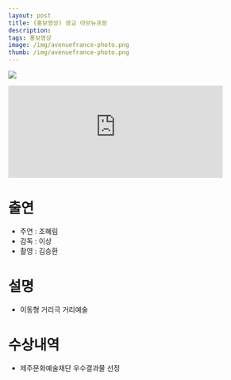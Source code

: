 ```yaml
---
layout: post
title: (홍보영상) 광교 아브뉴프랑
description: 
tags: 홍보영상
image: /img/avenuefrance-photo.png
thumb: /img/avenuefrance-photo.png
---
```


![](../img/avenuefrance-photo.png)
<iframe width="432" height="185.5" src="https://www.youtube.com/embed/PBwpL7NV74w" title="광교아브뉴프랑" frameborder="0" allow="accelerometer; autoplay; clipboard-write; encrypted-media; gyroscope; picture-in-picture; web-share" allowfullscreen></iframe>



# 출연
- 주연 : 조혜림
- 감독 : 이상
- 촬영 : 김승환

# 설명
- 이동형 거리극 거리예술

# 수상내역
- 제주문화예술재단 우수결과물 선정